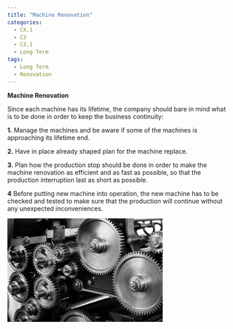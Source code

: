 ```yaml
---
title: "Machine Renovation"
categories:
  - CX.1
  - C3
  - C3.1
  - Long Term
tags:
  - Long Term
  - Renovation
---
```


**Machine Renovation**

Since each machine has its lifetime, the company should bare in mind what is to be done in order to keep the business continuity:

**1.**  Manage the machines and be aware if some of the machines is approaching its lifetime end.

**2.**	Have in place already shaped plan for the machine replace.

**3.**	Plan how the production stop should be done in order to make the machine renovation as efficient and as fast as possible, so that the production interruption last as short as possible. 

**4** Before putting new machine into operation, the new machine has to be checked and tested to make sure that the production will continue without any unexpected inconveniences. 


<img src="https://raw.githubusercontent.com/ADOxx-org/DISRUPT-Knowledge-Base/master/assets/images/gears-1236578_960_720.jpg" width="70%" height="70%">


